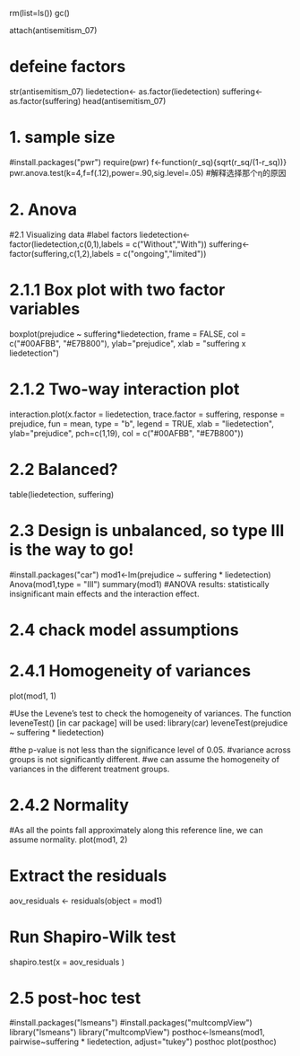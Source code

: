 rm(list=ls())
gc()

attach(antisemitism_07)

# defeine factors
str(antisemitism_07)
liedetection<- as.factor(liedetection)
suffering<-as.factor(suffering)
head(antisemitism_07)

# 1. sample size
#install.packages("pwr")
require(pwr)
f<-function(r_sq){sqrt(r_sq/(1-r_sq))}
pwr.anova.test(k=4,f=f(.12),power=.90,sig.level=.05) #解释选择那个η的原因

# 2. Anova
#2.1 Visualizing data
#label factors
liedetection<- factor(liedetection,c(0,1),labels = c("Without","With"))
suffering<-factor(suffering,c(1,2),labels = c("ongoing","limited"))

# 2.1.1 Box plot with two factor variables
boxplot(prejudice ~ suffering*liedetection, frame = FALSE, 
        col = c("#00AFBB", "#E7B800"), 
        ylab="prejudice",
        xlab = "suffering x liedetection")


# 2.1.2 Two-way interaction plot
interaction.plot(x.factor = liedetection, trace.factor = suffering, 
                 response = prejudice, fun = mean, 
                 type = "b", legend = TRUE, 
                 xlab = "liedetection", ylab="prejudice",
                 pch=c(1,19), col = c("#00AFBB", "#E7B800"))   


# 2.2 Balanced?
table(liedetection, suffering)  

# 2.3 Design is unbalanced, so type III is the way to go!
#install.packages("car")
mod1<-lm(prejudice ~ suffering * liedetection)
Anova(mod1,type = "III") 
summary(mod1)
#ANOVA results: statistically insignificant main effects and the interaction effect.


# 2.4 chack model assumptions
# 2.4.1 Homogeneity of variances
plot(mod1, 1)

#Use the Levene’s test to check the homogeneity of variances. The function leveneTest() [in car package] will be used:
library(car)
leveneTest(prejudice ~ suffering * liedetection)

#the p-value is not less than the significance level of 0.05. 
#variance across groups is not significantly different. 
#we can assume the homogeneity of variances in the different treatment groups.


# 2.4.2 Normality  
#As all the points fall approximately along this reference line, we can assume normality.
plot(mod1, 2)

# Extract the residuals
aov_residuals <- residuals(object = mod1)
# Run Shapiro-Wilk test
shapiro.test(x = aov_residuals )


# 2.5 post-hoc test
#install.packages("lsmeans")
#install.packages("multcompView")
library("lsmeans")
library("multcompView")
posthoc<-lsmeans(mod1,
           pairwise~suffering * liedetection,
           adjust="tukey")
posthoc
plot(posthoc)



